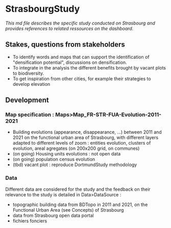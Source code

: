 # StrasbourgStudy

*This md file describes the specific study conducted on Strasbourg and provides references to related ressources on the dashboard.*

## Stakes, questions from stakeholders

* To identify words and maps that can support the identification of "densification potential", discussions on densification.
* To integrate in the analysis the different benefits brought by vacant plots to biodiversity. 
* To get inspiration from other cities, for example their strategies to develop elevation

## Development  

### Map specification : Maps>Map_FR-STR-FUA-Evolution-2011-2021
* Building evolutions (appearance, disappearance, ...) between 2011 and 2021 on the functional urban area of Strasbourg, with different layers adapted to different levels of zoom : entities evolution, clusters of evolution, areal agregates (on 200x200 grid, on communes) 
* (on going) Housing units evolutions : not open data 
* (on going) population census evolution
* (tbd) vacant plot : reproduce DortmundStudy methodology
    
### Data 
Different data are considered for the study and the feedback on their relevance to the study is detailed in Data>DataSource : 
- topographic building data from BDTopo in 2011 and 2021, on the Functional Urban Area (see Concepts) of Strasbourg
- data from Strasbourg open data portal
- fichiers fonciers    

